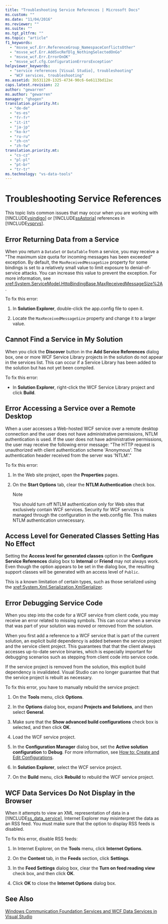 ```yaml
---
title: "Troubleshooting Service References | Microsoft Docs"
ms.custom: ""
ms.date: "11/04/2016"
ms.reviewer: ""
ms.suite: ""
ms.tgt_pltfrm: ""
ms.topic: "article"
f1_keywords: 
  - "msvse_wcf.Err.ReferenceGroup_NamespaceConflictsOther"
  - "msvse_wcf.Err.AddSvcRefDlg_NothingSelectedOnGo"
  - "msvse_wcf.Err.ErrorOnOK"
  - "msvse_wcf.cfg.ConfigurationErrorsException"
helpviewer_keywords: 
  - "service references [Visual Studio], troubleshooting"
  - "WCF services, troubleshooting"
ms.assetid: 3b531120-1325-4734-90c6-6e6113bd12ac
caps.latest.revision: 22
author: "gewarren"
ms.author: "gewarren"
manager: "ghogen"
translation.priority.ht: 
  - "de-de"
  - "es-es"
  - "fr-fr"
  - "it-it"
  - "ja-jp"
  - "ko-kr"
  - "ru-ru"
  - "zh-cn"
  - "zh-tw"
translation.priority.mt: 
  - "cs-cz"
  - "pl-pl"
  - "pt-br"
  - "tr-tr"
ms.technology: "vs-data-tools"
---
```

# Troubleshooting Service References
This topic lists common issues that may occur when you are working with [!INCLUDE[vsindigo](../data-tools/includes/vsindigo_md.md)] or [!INCLUDE[ssAstoria](../data-tools/includes/ssastoria_md.md)] references in [!INCLUDE[vsprvs](../code-quality/includes/vsprvs_md.md)].  
  
## Error Returning Data from a Service  
 When you return a `DataSet` or `DataTable` from a service, you may receive a "The maximum size quota for incoming messages has been exceeded" exception. By default, the `MaxReceivedMessageSize` property for some bindings is set to a relatively small value to limit exposure to denial-of-service attacks. You can increase this value to prevent the exception. For more information, see <xref:System.ServiceModel.HttpBindingBase.MaxReceivedMessageSize%2A>.  
  
 To fix this error:  
  
1.  In **Solution Explorer**, double-click the app.config file to open it.  
  
2.  Locate the `MaxReceivedMessageSize` property and change it to a larger value.  
  
## Cannot Find a Service in My Solution  
 When you click the **Discover** button in the **Add Service References** dialog box, one or more WCF Service Library projects in the solution do not appear in the services list. This can occur if a Service Library has been added to the solution but has not yet been compiled.  
  
 To fix this error:  
  
-   In **Solution Explorer**, right-click the WCF Service Library project and click **Build**.  
  
## Error Accessing a Service over a Remote Desktop  
 When a user accesses a Web-hosted WCF service over a remote desktop connection and the user does not have administrative permissions, NTLM authentication is used. If the user does not have administrative permissions, the user may receive the following error message: "The HTTP request is unauthorized with client authentication scheme 'Anonymous'. The authentication header received from the server was 'NTLM'."  
  
 To fix this error:  
  
1.  In the Web site project, open the **Properties** pages.  
  
2.  On the **Start Options** tab, clear the **NTLM Authentication** check box.  
  
    > [!NOTE]
    >  You should turn off NTLM authentication only for Web sites that exclusively contain WCF services. Security for WCF services is managed through the configuration in the web.config file. This makes NTLM authentication unnecessary.  
  
## Access Level for Generated Classes Setting Has No Effect  
 Setting the **Access level for generated classes** option in the **Configure Service References** dialog box to **Internal** or **Friend** may not always work. Even though the option appears to be set in the dialog box, the resulting support classes will be generated with an access level of `Public`.  
  
 This is a known limitation of certain types, such as those serialized using the <xref:System.Xml.Serialization.XmlSerializer>.  
  
## Error Debugging Service Code  
 When you step into the code for a WCF service from client code, you may receive an error related to missing symbols. This can occur when a service that was part of your solution was moved or removed from the solution.  
  
 When you first add a reference to a WCF service that is part of the current solution, an explicit build dependency is added between the service project and the service client project. This guarantees that that the client always accesses up-to-date service binaries, which is especially important for debugging scenarios such as stepping from client code into service code.  
  
 If the service project is removed from the solution, this explicit build dependency is invalidated. Visual Studio can no longer guarantee that that the service project is rebuilt as necessary.  
  
 To fix this error, you have to manually rebuild the service project:  
  
1.  On the **Tools** menu, click **Options**.  
  
2.  In the **Options** dialog box, expand **Projects and Solutions**, and then select **General**.  
  
3.  Make sure that the **Show advanced build configurations** check box is selected, and then click **OK**.  
  
4.  Load the WCF service project.  
  
5.  In the **Configuration Manager** dialog box, set the **Active solution configuration** to **Debug**. For more information, see [How to: Create and Edit Configurations](../ide/how-to-create-and-edit-configurations.md).  
  
6.  In **Solution Explorer**, select the WCF service project.  
  
7.  On the **Build** menu, click **Rebuild** to rebuild the WCF service project.  
  
## WCF Data Services Do Not Display in the Browser  
 When it attempts to view an XML representation of data in a [!INCLUDE[ss_data_service](../data-tools/includes/ss_data_service_md.md)], Internet Explorer may misinterpret the data as an RSS feed. You must make sure that the option to display RSS feeds is disabled.  
  
 To fix this error, disable RSS feeds:  
  
1.  In Internet Explorer, on the **Tools** menu, click **Internet Options**.  
  
2.  On the **Content** tab, in the **Feeds** section, click **Settings**.  
  
3.  In the **Feed Settings** dialog box, clear the **Turn on feed reading view** check box, and then click **OK**.  
  
4.  Click **OK** to close the **Internet Options** dialog box.  
  
## See Also  
 [Windows Communication Foundation Services and WCF Data Services in Visual Studio](../data-tools/windows-communication-foundation-services-and-wcf-data-services-in-visual-studio.md)